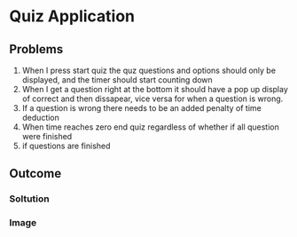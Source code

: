 # Quiz Application
## Problems
1) When I press start quiz the quz questions and options should only be displayed, and the timer should start counting down
2) When I get a question right at the bottom it should have a pop up display of correct and then dissapear, vice versa for when a question is wrong.
3) If a question is wrong there needs to be an added penalty of time deduction
4) When time reaches zero end quiz regardless of whether if all question were finished
5) if questions are finished 
## Outcome
### Soltution
### Image

